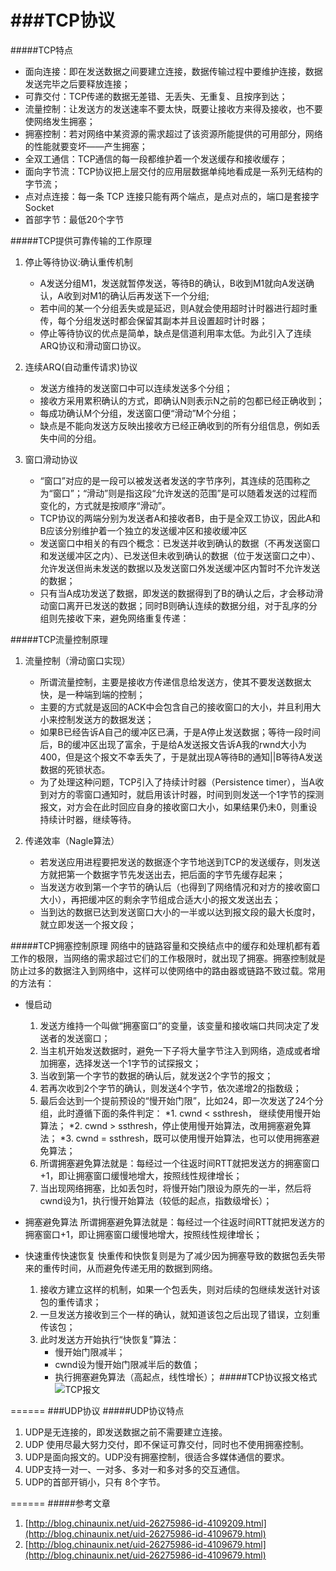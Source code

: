 ###TCP协议
====
#####TCP特点
*	面向连接：即在发送数据之间要建立连接，数据传输过程中要维护连接，数据发送完毕之后要释放连接；
*	可靠交付：TCP传递的数据无差错、无丢失、无重复、且按序到达；
*	流量控制：让发送方的发送速率不要太快，既要让接收方来得及接收，也不要使网络发生拥塞；
*	拥塞控制：若对网络中某资源的需求超过了该资源所能提供的可用部分，网络的性能就要变坏——产生拥塞；
*	全双工通信：TCP通信的每一段都维护着一个发送缓存和接收缓存；
*	面向字节流：TCP协议把上层交付的应用层数据单纯地看成是一系列无结构的字节流；
*	点对点连接：每一条 TCP 连接只能有两个端点，是点对点的，端口是套接字Socket
*	首部字节：最低20个字节

#####TCP提供可靠传输的工作原理
1.	停止等待协议:确认重传机制
	*	A发送分组M1，发送就暂停发送，等待B的确认，B收到M1就向A发送确认，A收到对M1的确认后再发送下一个分组;
	*	若中间的某一个分组丢失或是延迟，则A就会使用超时计时器进行超时重传，每个分组发送时都会保留其副本并且设置超时计时器；
	*	停止等待协议的优点是简单，缺点是信道利用率太低。为此引入了连续ARQ协议和滑动窗口协议。

2.	连续ARQ(自动重传请求)协议
	*	发送方维持的发送窗口中可以连续发送多个分组；
	*	接收方采用累积确认的方式，即确认N则表示N之前的包都已经正确收到；
	*	每成功确认M个分组，发送窗口便“滑动”M个分组；
	*	缺点是不能向发送方反映出接收方已经正确收到的所有分组信息，例如丢失中间的分组。
	
3.	窗口滑动协议
	*	“窗口”对应的是一段可以被发送者发送的字节序列，其连续的范围称之为“窗口”；“滑动”则是指这段“允许发送的范围”是可以随着发送的过程而变化的，方式就是按顺序“滑动”。
	*	TCP协议的两端分别为发送者A和接收者B，由于是全双工协议，因此A和B应该分别维护着一个独立的发送缓冲区和接收缓冲区
	*	发送窗口中相关的有四个概念：已发送并收到确认的数据（不再发送窗口和发送缓冲区之内）、已发送但未收到确认的数据（位于发送窗口之中）、允许发送但尚未发送的数据以及发送窗口外发送缓冲区内暂时不允许发送的数据；
	*	只有当A成功发送了数据，即发送的数据得到了B的确认之后，才会移动滑动窗口离开已发送的数据；同时B则确认连续的数据分组，对于乱序的分组则先接收下来，避免网络重复传递：

#####TCP流量控制原理
1.	流量控制（滑动窗口实现）
	*	所谓流量控制，主要是接收方传递信息给发送方，使其不要发送数据太快，是一种端到端的控制；
	*	主要的方式就是返回的ACK中会包含自己的接收窗口的大小，并且利用大小来控制发送方的数据发送；
	*	如果B已经告诉A自己的缓冲区已满，于是A停止发送数据；等待一段时间后，B的缓冲区出现了富余，于是给A发送报文告诉A我的rwnd大小为400，但是这个报文不幸丢失了，于是就出现A等待B的通知||B等待A发送数据的死锁状态。
	*	为了处理这种问题，TCP引入了持续计时器（Persistence timer），当A收到对方的零窗口通知时，就启用该计时器，时间到则发送一个1字节的探测报文，对方会在此时回应自身的接收窗口大小，如果结果仍未0，则重设持续计时器，继续等待。
	
2.	传递效率（Nagle算法）
	*	若发送应用进程要把发送的数据逐个字节地送到TCP的发送缓存，则发送方就把第一个数据字节先发送出去，把后面的字节先缓存起来；
	*	当发送方收到第一个字节的确认后（也得到了网络情况和对方的接收窗口大小），再把缓冲区的剩余字节组成合适大小的报文发送出去；
	*	当到达的数据已达到发送窗口大小的一半或以达到报文段的最大长度时，就立即发送一个报文段；

	
#####TCP拥塞控制原理
网络中的链路容量和交换结点中的缓存和处理机都有着工作的极限，当网络的需求超过它们的工作极限时，就出现了拥塞。拥塞控制就是防止过多的数据注入到网络中，这样可以使网络中的路由器或链路不致过载。常用的方法有：
		
*	慢启动
	1.	发送方维持一个叫做“拥塞窗口”的变量，该变量和接收端口共同决定了发送者的发送窗口；
	2.	当主机开始发送数据时，避免一下子将大量字节注入到网络，造成或者增加拥塞，选择发送一个1字节的试探报文；
	3.	当收到第一个字节的数据的确认后，就发送2个字节的报文；
	4.	若再次收到2个字节的确认，则发送4个字节，依次递增2的指数级；
	5.	最后会达到一个提前预设的“慢开始门限”，比如24，即一次发送了24个分组，此时遵循下面的条件判定：
		*1. cwnd < ssthresh， 继续使用慢开始算法；
		*2. cwnd > ssthresh，停止使用慢开始算法，改用拥塞避免算法；
		*3. cwnd = ssthresh，既可以使用慢开始算法，也可以使用拥塞避免算法；
	6. 所谓拥塞避免算法就是：每经过一个往返时间RTT就把发送方的拥塞窗口+1，即让拥塞窗口缓慢地增大，按照线性规律增长；
	7. 当出现网络拥塞，比如丢包时，将慢开始门限设为原先的一半，然后将cwnd设为1，执行慢开始算法（较低的起点，指数级增长）；
	
*	拥塞避免算法
所谓拥塞避免算法就是：每经过一个往返时间RTT就把发送方的拥塞窗口+1，即让拥塞窗口缓慢地增大，按照线性规律增长；

*	快速重传快速恢复
快重传和快恢复则是为了减少因为拥塞导致的数据包丢失带来的重传时间，从而避免传递无用的数据到网络。
	1.	接收方建立这样的机制，如果一个包丢失，则对后续的包继续发送针对该包的重传请求；
	2. 一旦发送方接收到三个一样的确认，就知道该包之后出现了错误，立刻重传该包；
	3. 此时发送方开始执行“快恢复”算法：
		* 慢开始门限减半；
		* cwnd设为慢开始门限减半后的数值；
		* 执行拥塞避免算法（高起点，线性增长）；
#####TCP协议报文格式
![TCP报文](http://my.csdn.net/uploads/201204/10/1334067788_5038.jpg "TCP报文")
		
======
###UDP协议
#####UDP协议特点
1.	UDP是无连接的，即发送数据之前不需要建立连接。
2.	UDP 使用尽最大努力交付，即不保证可靠交付，同时也不使用拥塞控制。
3.	UDP是面向报文的。UDP没有拥塞控制，很适合多媒体通信的要求。
4.	UDP支持一对一、一对多、多对一和多对多的交互通信。
5.	UDP的首部开销小，只有 8个字节。
    

======
#####参考文章
1.	[http://blog.chinaunix.net/uid-26275986-id-4109209.html](http://blog.chinaunix.net/uid-26275986-id-4109679.html)
2.	[http://blog.chinaunix.net/uid-26275986-id-4109679.html](http://blog.chinaunix.net/uid-26275986-id-4109679.html)




